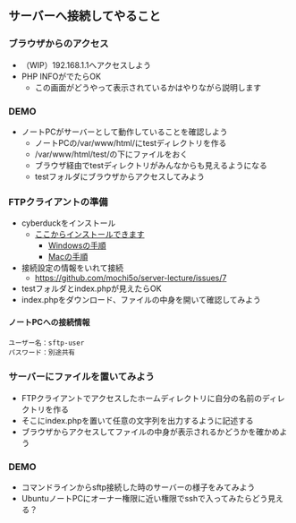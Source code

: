## サーバーへ接続してやること

### ブラウザからのアクセス
- （WIP）192.168.1.1へアクセスしよう
- PHP INFOがでたらOK
  - この画面がどうやって表示されているかはやりながら説明します

### DEMO

- ノートPCがサーバーとして動作していることを確認しよう
  - ノートPCの/var/www/html/にtestディレクトリを作る
  - /var/www/html/test/の下にファイルをおく
  - ブラウザ経由でtestディレクトリがみんなからも見えるようになる
  - testフォルダにブラウザからアクセスしてみよう

### FTPクライアントの準備

- cyberduckをインストール
  - [ここからインストールできます](https://cyberduck.io/download/)
    - [Windowsの手順](https://tab-log.com/ftp-cyberduck)
    - [Macの手順](https://tab-log.com/mac-cyberduck)
- 接続設定の情報をいれて接続
  - https://github.com/mochi5o/server-lecture/issues/7
- testフォルダとindex.phpが見えたらOK
- index.phpをダウンロード、ファイルの中身を開いて確認してみよう

#### ノートPCへの接続情報

```
ユーザー名：sftp-user
パスワード：別途共有
```

### サーバーにファイルを置いてみよう

- FTPクライアントでアクセスしたホームディレクトリに自分の名前のディレクトリを作る
- そこにindex.phpを置いて任意の文字列を出力するように記述する
- ブラウザからアクセスしてファイルの中身が表示されるかどうかを確かめよう

### DEMO

- コマンドラインからsftp接続した時のサーバーの様子をみてみよう
- UbuntuノートPCにオーナー権限に近い権限でsshで入ってみたらどう見える？

